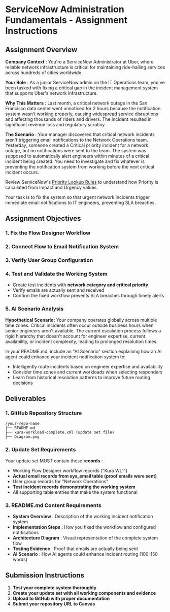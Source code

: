 # ServiceNow Administration Fundamentals - Assignment Instructions

## Assignment Overview

 **Company Context** : You're a ServiceNow Administrator at Uber, where reliable network infrastructure is critical for maintaining ride-hailing services across hundreds of cities worldwide.

 **Your Role** : As a junior ServiceNow admin on the IT Operations team, you've been tasked with fixing a critical gap in the incident management system that supports Uber's network infrastructure.

 **Why This Matters** : Last month, a critical network outage in the San Francisco data center went unnoticed for 2 hours because the notification system wasn't working properly, causing widespread service disruptions and affecting thousands of riders and drivers. The incident resulted in significant revenue loss and regulatory scrutiny.

 **The Scenario** : Your manager discovered that critical network incidents aren't triggering email notifications to the Network Operations team. Yesterday, someone created a Critical priority incident for a network outage, but no notifications were sent to the team. The system was supposed to automatically alert engineers within minutes of a critical incident being created. You need to investigate and fix whatever is preventing the notification system from working before the next critical incident occurs.

Review ServiceNow's [Priority Lookup Rules](https://www.servicenow.com/docs/bundle/yokohama-it-service-management/page/product/incident-management/task/def-prio-lookup-rules.html) to understand how Priority is calculated from Impact and Urgency values.

Your task is to fix the system so that urgent network incidents trigger immediate email notifications to IT engineers, preventing SLA breaches.

## Assignment Objectives

### 1. Fix the Flow Designer Workflow

### 2. Connect Flow to Email Notification System

### 3. Verify User Group Configuration

### 4. Test and Validate the Working System

* Create test incidents with **network category and critical priority**
* Verify emails are actually sent and received
* Confirm the fixed workflow prevents SLA breaches through timely alerts

### 5. AI Scenario Analysis

**Hypothetical Scenario:** Your company operates globally across multiple time zones. Critical incidents often occur outside business hours when senior engineers aren't available. The current escalation process follows a rigid hierarchy that doesn't account for engineer expertise, current availability, or incident complexity, leading to prolonged resolution times.

In your README.md, include an "AI Scenario" section explaining how an AI agent could enhance your incident notification system to:

* Intelligently route incidents based on engineer expertise and availability
* Consider time zones and current workloads when selecting responders
* Learn from historical resolution patterns to improve future routing decisions

## Deliverables

### 1. GitHub Repository Structure

```
/your-repo-name
├── README.md
├── kura-workload-complete.xml (update set file)
├── Diagram.png
```

### 2. Update Set Requirements

Your update set MUST contain these  **records** :

* Working Flow Designer workflow records ("Kura WL1")
* **Actual email records from sys_email table (proof emails were sent)**
* User group records for "Network Operations"
* **Test incident records demonstrating the working system**
* All supporting table entries that make the system functional

### 3. README.md Content Requirements

* **System Overview** : Description of the working incident notification system
* **Implementation Steps** : How you fixed the workflow and configured notifications
* **Architecture Diagram** : Visual representation of the complete system flow
* **Testing Evidence** : Proof that emails are actually being sent
* **AI Scenario** : How AI agents could enhance incident routing (100-150 words)

## Submission Instructions

1. **Test your complete system thoroughly**
2. **Create your update set with all working components and evidence**
3. **Upload to GitHub with proper documentation**
4. **Submit your repository URL to Canvas**
